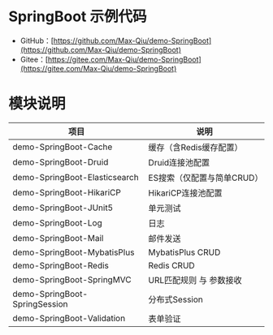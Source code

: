 # SpringBoot 示例代码

- GitHub：[https://github.com/Max-Qiu/demo-SpringBoot](https://github.com/Max-Qiu/demo-SpringBoot)
- Gitee：[https://gitee.com/Max-Qiu/demo-SpringBoot](https://gitee.com/Max-Qiu/demo-SpringBoot)

# 模块说明

项目 | 说明
---|---
demo-SpringBoot-Cache | 缓存（含Redis缓存配置）
demo-SpringBoot-Druid | Druid连接池配置
demo-SpringBoot-Elasticsearch | ES搜索（仅配置与简单CRUD）
demo-SpringBoot-HikariCP | HikariCP连接池配置
demo-SpringBoot-JUnit5 | 单元测试
demo-SpringBoot-Log | 日志
demo-SpringBoot-Mail | 邮件发送
demo-SpringBoot-MybatisPlus | MybatisPlus CRUD
demo-SpringBoot-Redis | Redis CRUD
demo-SpringBoot-SpringMVC | URL匹配规则 与 参数接收
demo-SpringBoot-SpringSession | 分布式Session
demo-SpringBoot-Validation | 表单验证
